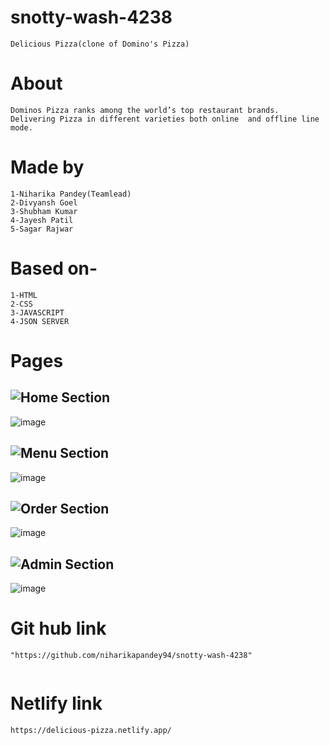 # snotty-wash-4238
   ```
Delicious Pizza(clone of Domino's Pizza)
   ```
# About
  ```
Dominos Pizza ranks among the world’s top restaurant brands. Delivering Pizza in different varieties both online  and offline line mode.
   ```
# Made by
  ```
1-Niharika Pandey(Teamlead)
2-Divyansh Goel
3-Shubham Kumar
4-Jayesh Patil
5-Sagar Rajwar
  ```
# Based on-
  ```
1-HTML
2-CSS
3-JAVASCRIPT
4-JSON SERVER
```
# Pages

## ![Home Section](https://img.shields.io/badge/home_section-%231572B6.svg?style=for-the-badge)
![image](https://i.ibb.co/5YgMwbk/home-page-2.png)

## ![Menu Section](https://img.shields.io/badge/Menu-%231572B6.svg?style=for-the-badge)
![image](https://i.ibb.co/wCYMFfs/our-menu-2.png)

## ![Order Section](https://img.shields.io/badge/Order-%231572B6.svg?style=for-the-badge)
![image](https://i.ibb.co/7JD9pC4/Order-now-2.png)

## ![Admin Section](https://img.shields.io/badge/Admin-%231572B6.svg?style=for-the-badge)
![image](https://i.ibb.co/WfBJbSL/admin-2.png)



  
# Git hub link
  ```
"https://github.com/niharikapandey94/snotty-wash-4238"
     
  ```

# Netlify link
   ```
https://delicious-pizza.netlify.app/
